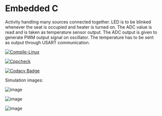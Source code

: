 # Embedded C

Activity handling many sources connected together. LED is to be blinked whenever the seat is occupied and heater is turned on. The ADC value is read and is taken as temperature sensor output. The ADC output is given to generate PWM output signal on oscillator. The temperature has to be sent as output through USART communication.

[![Compile-Linux](https://github.com/ShreyaGP/EmbeddedC/actions/workflows/compile.yml/badge.svg)](https://github.com/ShreyaGP/EmbeddedC/actions/workflows/compile.yml)

[![Cppcheck](https://github.com/ShreyaGP/EmbeddedC/actions/workflows/code_quality.yml/badge.svg)](https://github.com/ShreyaGP/EmbeddedC/actions/workflows/code_quality.yml)

[![Codacy Badge](https://app.codacy.com/project/badge/Grade/e345a4120fe147ba97a38d5b21ff0963)](https://www.codacy.com/gh/ShreyaGP/EmbeddedC/dashboard?utm_source=github.com&amp;utm_medium=referral&amp;utm_content=ShreyaGP/EmbeddedC&amp;utm_campaign=Badge_Grade)

Simulation images:

![image](https://user-images.githubusercontent.com/80441889/116573587-90eb6a80-a92a-11eb-963a-a2346a5ff8db.png)


![image](https://user-images.githubusercontent.com/80441889/116573734-b1b3c000-a92a-11eb-830f-d1456ebc165d.png)


![image](https://user-images.githubusercontent.com/80441889/116573770-ba0bfb00-a92a-11eb-9e21-cee0dc56f1b3.png)
